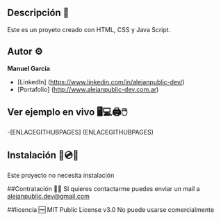 ## Descripción 📃

Este es un proyeto creado con HTML, CSS y Java Script.

## Autor ⚙️
**Manuel Garcia**

* [LinkedIn] (https://www.linkedin.com/in/alejanpublic-dev/)
* [Portafolio] (http://www.alejanpublic-dev.com.ar)

## Ver ejemplo en vivo 🖥️💻🖨️🖱️
-[ENLACEGITHUBPAGES] (ENLACEGITHUBPAGES)

## Instalación 💾💿📀
Este proyecto no necesita instalación

##Contratación 📱📲
SI quieres contactarme puedes enviar un mail a alejanpublic.dev@gmail.com

##licencia 🆓
MIT Public License v3.0
No puede usarse comercialmente 
